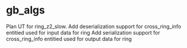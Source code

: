 gb_algs
=======

Plan
UT for ring_z2_slow.
	Add deserialization support for cross_ring_info entitied used for input data for ring
	Add serialization support for cross_ring_info entitied used for output data for ring
